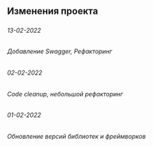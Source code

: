 ## Изменения проекта
#####
###### 13-02-2022
###### Добавление Swagger, Рефакторинг 
###### 02-02-2022
###### Code cleanup, небольшой рефакторинг 
###### 01-02-2022 
###### Обновление версий библиотек и фреймворков

